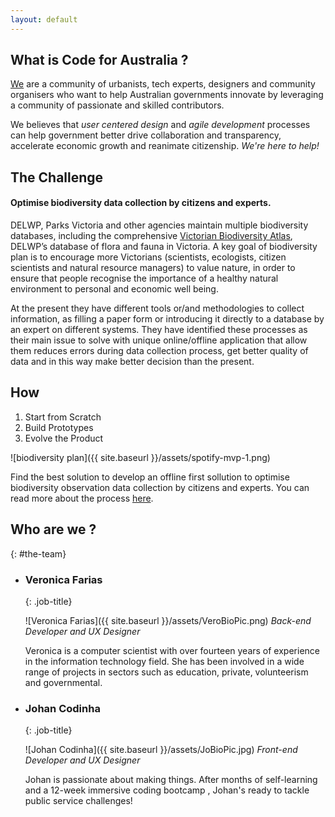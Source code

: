 ```yaml
---
layout: default
---
```

## What is Code for Australia ? 

[We](http://www.codeforaustralia.org/team) are a community of urbanists, tech experts, designers and community organisers who want to help Australian governments innovate by leveraging a community of passionate and skilled contributors.

We believes that *user centered design* and *agile development* processes can help government better drive collaboration and transparency, accelerate economic growth and reanimate citizenship. *We're here to help!*

## The Challenge

#### Optimise biodiversity data collection by citizens and experts.

DELWP, Parks Victoria and other agencies maintain multiple biodiversity databases, including the comprehensive [Victorian Biodiversity Atlas](https://vba.dse.vic.gov.au/vba/#/), DELWP’s database of flora and fauna in Victoria. 
A key goal of biodiversity plan is to encourage more Victorians (scientists, ecologists, citizen scientists and natural resource managers) to value nature, in order to ensure that people recognise the importance of a healthy natural environment to personal and economic well being.

At the present they have different tools or/and methodologies to collect information, as filling a paper form or introducing it directly to a database by an expert on different systems. They have identified these processes as their main issue to solve with unique online/offline application that allow them reduces errors during data collection process, get better quality of data and in this way make better decision than the present.

## How

1. Start from Scratch
2. Build Prototypes
3. Evolve the Product


![biodiversity plan]({{ site.baseurl }}/assets/spotify-mvp-1.png)

Find the best solution to develop an offline first sollution to optimise biodiversity observation data collection by citizens and experts.
You can read more about the process [here](https://codeforaustralia.github.io/biodiversity/2016/08/25/Expectations-and-Innovation.html).




## Who are we ?
{: #the-team}
*   ### Veronica Farias 
    {: .job-title}

    ![Veronica Farias]({{ site.baseurl }}/assets/VeroBioPic.png)
    *Back-end Developer and UX Designer*

    Veronica is a computer scientist with over fourteen years of experience in the information technology field. She has been involved in a wide range of projects in sectors such as education, private, volunteerism and governmental.

<!-- Architecture and system design
Back-end software development
Understanding customer requirements
Fostering shared understanding of customer requirements
Matching client expectations and deliverables with to requirements
Keeping team on track -->


*   ### Johan Codinha
    {: .job-title}

    ![Johan Codinha]({{ site.baseurl }}/assets/JoBioPic.jpg)
    *Front-end Developer and UX Designer*
    
    Johan is passionate about making things. After months of self-learning and a 12-week immersive coding bootcamp , Johan's ready to tackle public service challenges!

<!-- * Front-end sofware development
* Understanding customer requirements
* Fostering shared understanding of customer requirements
* Matching client expectations and deliverables with to requirements
* Keeping team on track -->
